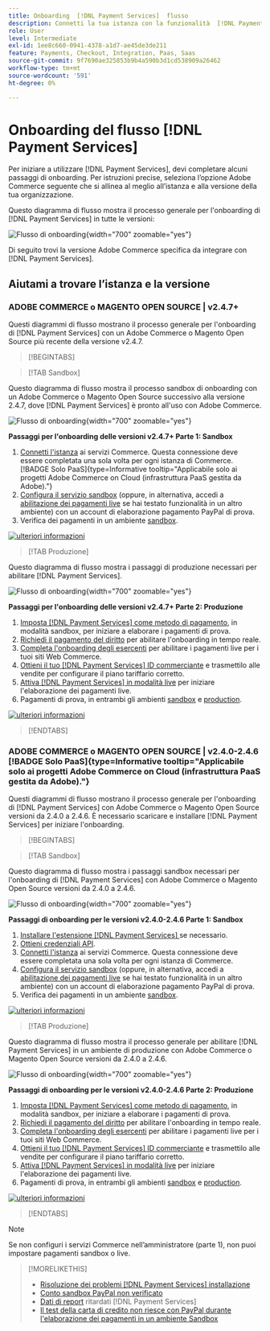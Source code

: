 ```yaml
---
title: Onboarding  [!DNL Payment Services]  flusso
description: Connetti la tua istanza con la funzionalità  [!DNL Payment Services]  completando alcuni passaggi di onboarding.
role: User
level: Intermediate
exl-id: 1ee8c660-0941-4378-a1d7-ae45de3de211
feature: Payments, Checkout, Integration, Paas, Saas
source-git-commit: 9f7690ae325853b9b4a590b3d1cd538909a26462
workflow-type: tm+mt
source-wordcount: '591'
ht-degree: 0%

---
```


# Onboarding del flusso [!DNL Payment Services]

Per iniziare a utilizzare [!DNL Payment Services], devi completare alcuni passaggi di onboarding. Per istruzioni precise, seleziona l’opzione Adobe Commerce seguente che si allinea al meglio all’istanza e alla versione della tua organizzazione.

Questo diagramma di flusso mostra il processo generale per l&#39;onboarding di [!DNL Payment Services] in tutte le versioni:

![Flusso di onboarding](assets/flow-payment-services.png){width="700" zoomable="yes"}

Di seguito trovi la versione Adobe Commerce specifica da integrare con [!DNL Payment Services].

## Aiutami a trovare l’istanza e la versione

### ADOBE COMMERCE o MAGENTO OPEN SOURCE | v2.4.7+

Questi diagrammi di flusso mostrano il processo generale per l&#39;onboarding di [!DNL Payment Services] con un Adobe Commerce o Magento Open Source più recente della versione v2.4.7.

>[!BEGINTABS]

>[!TAB Sandbox]

Questo diagramma di flusso mostra il processo sandbox di onboarding con un Adobe Commerce o Magento Open Source successivo alla versione 2.4.7, dove [!DNL Payment Services] è pronto all&#39;uso con Adobe Commerce.

![Flusso di onboarding](assets/flow-sandbox-configuration-onboarding-2.4.7.png){width="700" zoomable="yes"}

**Passaggi per l&#39;onboarding delle versioni v2.4.7+ Parte 1: Sandbox**

1. [Connetti l&#39;istanza](connect.md#configure-commerce-services) ai servizi Commerce. Questa connessione deve essere completata una sola volta per ogni istanza di Commerce. [!BADGE Solo PaaS]{type=Informative tooltip="Applicabile solo ai progetti Adobe Commerce on Cloud (infrastruttura PaaS gestita da Adobe)."}
1. [Configura il servizio sandbox](sandbox.md#enable-sandbox-testing) (oppure, in alternativa, accedi a [abilitazione dei pagamenti live](sandbox.md#enable-live-payments) se hai testato funzionalità in un altro ambiente) con un account di elaborazione pagamento PayPal di prova.
1. Verifica dei pagamenti in un ambiente [sandbox](sandbox.md#test-in-sandbox-environment).

[![ulteriori informazioni](assets/learn-more-button.svg)](https://helpx.adobe.com/legal/product-descriptions/payment-services-for-Adobe-Commerce-and-Magento-Open-Source-On-demand-Services.html)

>[!TAB Produzione]

Questo diagramma di flusso mostra i passaggi di produzione necessari per abilitare [!DNL Payment Services].

![Flusso di onboarding](assets/flow-production-payment-services.png){width="700" zoomable="yes"}

**Passaggi per l&#39;onboarding delle versioni v2.4.7+ Parte 2: Produzione**

1. [Imposta [!DNL Payment Services] come metodo di pagamento](production.md#set-payment-services-as-payment-method), in modalità sandbox, per iniziare a elaborare i pagamenti di prova.
1. [Richiedi il pagamento del diritto](production.md#request-payments-entitlement-from-adobe) per abilitare l&#39;onboarding in tempo reale.
1. [Completa l&#39;onboarding degli esercenti](production.md#complete-merchant-onboarding) per abilitare i pagamenti live per i tuoi siti Web Commerce.
1. [Ottieni il tuo [!DNL Payment Services] ID commerciante](production.md#configure-pricing-tier) e trasmettilo alle vendite per configurare il piano tariffario corretto.
1. [Attiva [!DNL Payment Services] in modalità live](production.md#enable-live-payments) per iniziare l&#39;elaborazione dei pagamenti live.
1. Pagamenti di prova, in entrambi gli ambienti [sandbox](sandbox.md#test-in-sandbox-environment) e [production](production.md#test-in-production).

[![ulteriori informazioni](assets/learn-more-button.svg)](production.md)

>[!ENDTABS]

### ADOBE COMMERCE o MAGENTO OPEN SOURCE | v2.4.0-2.4.6 [!BADGE Solo PaaS]{type=Informative tooltip="Applicabile solo ai progetti Adobe Commerce on Cloud (infrastruttura PaaS gestita da Adobe)."}

Questi diagrammi di flusso mostrano il processo generale per l&#39;onboarding di [!DNL Payment Services] con Adobe Commerce o Magento Open Source versioni da 2.4.0 a 2.4.6. È necessario scaricare e installare [!DNL Payment Services] per iniziare l&#39;onboarding.

>[!BEGINTABS]

>[!TAB Sandbox]

Questo diagramma di flusso mostra i passaggi sandbox necessari per l&#39;onboarding di [!DNL Payment Services] con Adobe Commerce o Magento Open Source versioni da 2.4.0 a 2.4.6.

![Flusso di onboarding](assets/flow-sandbox-installation-configuration-onboarding-2.4.0.png){width="700" zoomable="yes"}

**Passaggi di onboarding per le versioni v2.4.0-2.4.6 Parte 1: Sandbox**

1. [Installare l&#39;estensione [!DNL Payment Services] ](install.md#get-payment-services) se necessario.
1. [Ottieni credenziali API](connect.md#obtain-api-credentials).
1. [Connetti l&#39;istanza](connect.md#configure-commerce-services) ai servizi Commerce. Questa connessione deve essere completata una sola volta per ogni istanza di Commerce.
1. [Configura il servizio sandbox](sandbox.md#enable-sandbox-testing) (oppure, in alternativa, accedi a [abilitazione dei pagamenti live](sandbox.md#enable-live-payments) se hai testato funzionalità in un altro ambiente) con un account di elaborazione pagamento PayPal di prova.
1. Verifica dei pagamenti in un ambiente [sandbox](sandbox.md#test-in-sandbox-environment).

[![ulteriori informazioni](assets/learn-more-button.svg)](https://helpx.adobe.com/legal/product-descriptions/payment-services-for-Adobe-Commerce-and-Magento-Open-Source-On-demand-Services.html)

>[!TAB Produzione]

Questo diagramma di flusso mostra il processo generale per abilitare [!DNL Payment Services] in un ambiente di produzione con Adobe Commerce o Magento Open Source versioni da 2.4.0 a 2.4.6.

![Flusso di onboarding](assets/flow-production-payment-services.png){width="700" zoomable="yes"}

**Passaggi di onboarding per le versioni v2.4.0-2.4.6 Parte 2: Produzione**

1. [Imposta [!DNL Payment Services] come metodo di pagamento](production.md#set-payment-services-as-payment-method), in modalità sandbox, per iniziare a elaborare i pagamenti di prova.
1. [Richiedi il pagamento del diritto](production.md#request-payments-entitlement-from-adobe) per abilitare l&#39;onboarding in tempo reale.
1. [Completa l&#39;onboarding degli esercenti](production.md#complete-merchant-onboarding) per abilitare i pagamenti live per i tuoi siti Web Commerce.
1. [Ottieni il tuo [!DNL Payment Services] ID commerciante](production.md#configure-pricing-tier) e trasmettilo alle vendite per configurare il piano tariffario corretto.
1. [Attiva [!DNL Payment Services] in modalità live](production.md#enable-live-payments) per iniziare l&#39;elaborazione dei pagamenti live.
1. Pagamenti di prova, in entrambi gli ambienti [sandbox](sandbox.md#test-in-sandbox-environment) e [production](production.md#test-in-production).

[![ulteriori informazioni](assets/learn-more-button.svg)](onboard.md)

>[!ENDTABS]

>[!NOTE]
>
>Se non configuri i servizi Commerce nell’amministratore (parte 1), non puoi impostare pagamenti sandbox o live.

>[!MORELIKETHIS]
>
> * [Risoluzione dei problemi [!DNL Payment Services] installazione](https://experienceleague.adobe.com/docs/commerce-knowledge-base/kb/troubleshooting/payments/payservices-install.html?lang=en)
> * [Conto sandbox PayPal non verificato](https://experienceleague.adobe.com/docs/commerce-knowledge-base/kb/troubleshooting/payments/payservices-paypal-acct.html)
> * [Dati di report](https://experienceleague.adobe.com/docs/commerce-knowledge-base/kb/troubleshooting/payments/payservices-report-info-delayed.html) ritardati [!DNL Payment Services] 
> * [Il test della carta di credito non riesce con PayPal durante l&#39;elaborazione dei pagamenti in un ambiente Sandbox](https://experienceleague.adobe.com/docs/commerce-knowledge-base/kb/troubleshooting/payments/payservices-cc-sandbox-failure.html?lang=en)